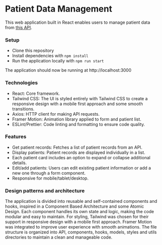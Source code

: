 # Patient Data Management 
This web application built in React enables users to manage patient data from [this API](https://63bedcf7f5cfc0949b634fc8.mockapi.io/users).

### Setup 

- Clone this repository
- Install dependencies with `npm install`
- Run the application locally with `npm run start` 

The application should now be running at http://localhost:3000

### Technologies

- React: Core framework.
- Tailwind CSS: The UI is styled entirely with Tailwind CSS to create a responsive design with a mobile first approach and some smooth transitions. 
- Axios: HTTP client for making API requests.
- Framer Motion: Animation library applied to form and patient list. 
- ESLint/Prettier: Code linting and formatting to ensure code quality.

### Features 
- Get patient records: Fetches a list of patient records from an API.
- Display patients: Patient records are displayed individually in a list.
- Each patient card includes an option to expand or collapse additional details.
- Edit/add patients: Users can edit existing patient information or add a new one through a form component.
- Responsive for mobile/tablet/desktop.

### Design patterns and architecture
The application is divided into reusable and self-contained components and hooks, inspired in a Component Based Architecture and some Atomic Design. Each component handles its own state and logic, making the code modular and easy to maintain.
For styling, Tailwind was chosen for their support in responsive design with a mobile first approach. Framer Motion was integrated to improve user experience with smooth animations. 
The file structure is organized into API, components, hooks, models, styles and utils directories to maintain a clean and manageable code.
